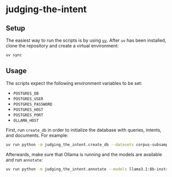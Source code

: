 # judging-the-intent

## Setup

The easiest way to run the scripts is by using [`uv`](https://docs.astral.sh/uv/). After `uv` has been installed, clone the repository and create a virtual environment:

```bash
uv sync
```

## Usage

The scripts expect the following environment variables to be set:

- `POSTGRES_DB`
- `POSTGRES_USER`
- `POSTGRES_PASSWORD`
- `POSTGRES_HOST`
- `POSTGRES_PORT`
- `OLLAMA_HOST`

First, run `create_db` in order to initialize the database with queries, intents, and documents. For example:

```bash
uv run python -m judging_the_intent.create_db --datasets corpus-subsamples/clueweb09/en/trec-web-2009 corpus-subsamples/clueweb09/en/trec-web-2010 --data_dir trec-web/
```

Afterwards, make sure that Ollama is running and the models are available and run `annotate`:

```bash
uv run python -m judging_the_intent.annotate --models llama3.1:8b-instruct-q4_K_M mistral:7b-instruct-v0.3-q4_0
```
